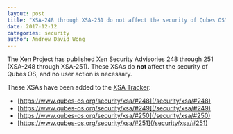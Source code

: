 ```yaml
---
layout: post
title: "XSA-248 through XSA-251 do not affect the security of Qubes OS"
date: 2017-12-12
categories: security
author: Andrew David Wong
---
```


The Xen Project has published Xen Security Advisories 248 through 251 (XSA-248 through XSA-251).
These XSAs do **not** affect the security of Qubes OS, and no user action is necessary.

These XSAs have been added to the [XSA Tracker](/security/xsa/):

- [https://www.qubes-os.org/security/xsa/#248](/security/xsa/#248)
- [https://www.qubes-os.org/security/xsa/#249](/security/xsa/#249)
- [https://www.qubes-os.org/security/xsa/#250](/security/xsa/#250)
- [https://www.qubes-os.org/security/xsa/#251](/security/xsa/#251)

